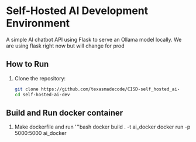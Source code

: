 # Self-Hosted AI Development Environment

A simple AI chatbot API using Flask to serve an Ollama model locally.
We are using flask right now but will change for prod
## How to Run

1. Clone the repository:
   ```bash
   git clone https://github.com/texasmadecode/CISD-self_hosted_ai-
   cd self-hosted-ai-dev
## Build and Run docker container   
1. Make dockerfile and run
  '''bash
  docker build . -t ai_docker
docker run -p 5000:5000 ai_docker
